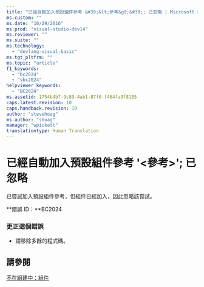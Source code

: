 ```yaml
---
title: "已經自動加入預設組件參考 &#39;&lt;參考&gt;&#39;; 已忽略 | Microsoft Docs"
ms.custom: ""
ms.date: "10/29/2016"
ms.prod: "visual-studio-dev14"
ms.reviewer: ""
ms.suite: ""
ms.technology: 
  - "devlang-visual-basic"
ms.tgt_pltfrm: ""
ms.topic: "article"
f1_keywords: 
  - "bc2024"
  - "vbc2024"
helpviewer_keywords: 
  - "BC2024"
ms.assetid: 1754b4b7-9c89-4ab1-87f0-f464fa9f8185
caps.latest.revision: 10
caps.handback.revision: 10
author: "stevehoag"
ms.author: "shoag"
manager: "wpickett"
translationtype: Human Translation
---
```

# 已經自動加入預設組件參考 &#39;&lt;參考&gt;&#39;; 已忽略
已嘗試加入預設組件參考，但組件已經加入，因此忽略該嘗試。  
  
 **錯誤 ID︰**BC2024  
  
### 更正這個錯誤  
  
-   請移除多餘的程式碼。  
  
## 請參閱  
 [不在組建中：組件](http://msdn.microsoft.com/zh-tw/6c5c7b30-fa78-4f40-b908-120d0743b0e6)